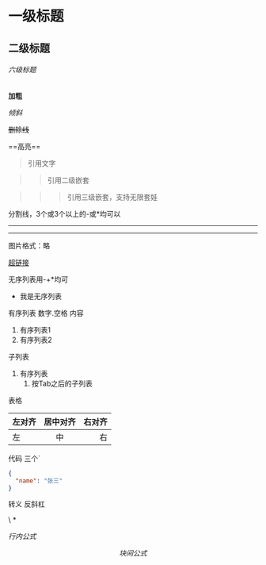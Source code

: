 # 一级标题

## 二级标题

###### 六级标题

**加粗**

*倾斜*

~~删除线~~

==高亮==

> 引用文字

> > 引用二级嵌套

> > > 引用三级嵌套，支持无限套娃

分割线，3个或3个以上的-或*均可以

***

----

图片格式：略

[超链接](www.baidu.com)

无序列表用-+*均可

+ 我是无序列表

有序列表 数字.空格 内容

1. 有序列表1
2. 有序列表2

子列表

1. 有序列表
    1. 按Tab之后的子列表

表格

| 左对齐 | 居中对齐 | 右对齐 |
|:----|:----:|----:|
| 左   |  中   |   右 |

代码 三个`

```json
{
  "name": "张三"
}
```

转义 反斜杠

\\ \*

$行内公式$

$$ 
   块间公式
$$
